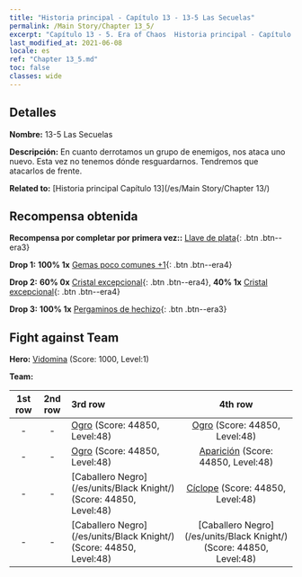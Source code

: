 ```yaml
---
title: "Historia principal - Capítulo 13 - 13-5 Las Secuelas"
permalink: /Main Story/Chapter 13_5/
excerpt: "Capítulo 13 - 5. Era of Chaos  Historia principal - Capítulo 13_5. 13-5 Las Secuelas"
last_modified_at: 2021-06-08
locale: es
ref: "Chapter 13_5.md"
toc: false
classes: wide
---
```


## Detalles

 **Nombre:** 13-5 Las Secuelas

 **Descripción:** En cuanto derrotamos un grupo de enemigos, nos ataca uno nuevo. Esta vez no tenemos dónde resguardarnos. Tendremos que atacarlos de frente.

 **Related to:** [Historia principal Capítulo 13](/es/Main Story/Chapter 13/)

## Recompensa obtenida

 **Recompensa por completar por primera vez::** [Llave de plata](/ItemsES/con_693/){: .btn .btn--era3}

 **Drop 1:** **100% 1x** [Gemas poco comunes +1](/ItemsES/mat_44/){: .btn .btn--era4}

 **Drop 2:** **60% 0x** [Cristal excepcional](/ItemsES/mat_38/){: .btn .btn--era4}, **40% 1x** [Cristal excepcional](/ItemsES/mat_38/){: .btn .btn--era4}

 **Drop 3:** **100% 1x** [Pergaminos de hechizo](/ItemsES/con_694/){: .btn .btn--era3}


## Fight against Team
 **Hero:** [Vidomina](/es/heroes/Vidomina/) (Score: 1000, Level:1)

 **Team:**


  | 1st row | 2nd row | 3rd row | 4th row |
  |:----:|:----:|:----|:----:|
  | - | - | [Ogro](/es/units/Ogre/) (Score: 44850, Level:48)  | [Ogro](/es/units/Ogre/) (Score: 44850, Level:48)  |
  | - | - | [Ogro](/es/units/Ogre/) (Score: 44850, Level:48)  | [Aparición](/es/units/Wight/) (Score: 44850, Level:48)  |
  | - | - | [Caballero Negro](/es/units/Black Knight/) (Score: 44850, Level:48)  | [Cíclope](/es/units/Cyclops/) (Score: 44850, Level:48)  |
  | - | - | [Caballero Negro](/es/units/Black Knight/) (Score: 44850, Level:48)  | [Caballero Negro](/es/units/Black Knight/) (Score: 44850, Level:48)  |


